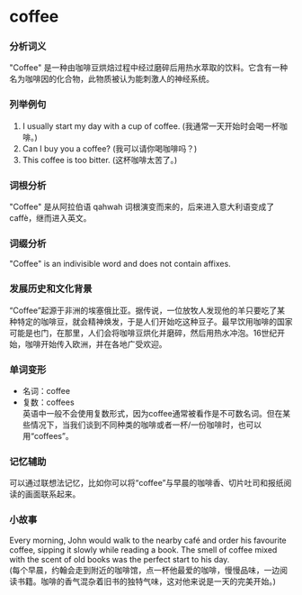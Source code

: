 # coffee

### 分析词义

  

"Coffee" 是一种由咖啡豆烘焙过程中经过磨碎后用热水萃取的饮料。它含有一种名为咖啡因的化合物，此物质被认为能刺激人的神经系统。

  

### 列举例句

  

1.  I usually start my day with a cup of coffee. (我通常一天开始时会喝一杯咖啡。)
2.  Can I buy you a coffee? (我可以请你喝咖啡吗？)
3.  This coffee is too bitter. (这杯咖啡太苦了。)

  

### 词根分析

  

"Coffee" 是从阿拉伯语 qahwah 词根演变而来的，后来进入意大利语变成了 caffè，继而进入英文。

  

### 词缀分析

  

"Coffee" is an indivisible word and does not contain affixes.

  

### 发展历史和文化背景

  

“Coffee”起源于非洲的埃塞俄比亚。据传说，一位放牧人发现他的羊只要吃了某种特定的咖啡豆，就会精神焕发，于是人们开始吃这种豆子。最早饮用咖啡的国家可能是也门，在那里，人们会将咖啡豆烘化并磨碎，然后用热水冲泡。16世纪开始，咖啡开始传入欧洲，并在各地广受欢迎。

  

### 单词变形

  

*   名词：coffee
*   复数：coffees  
    英语中一般不会使用复数形式，因为coffee通常被看作是不可数名词。但在某些情况下，当我们谈到不同种类的咖啡或者一杯/一份咖啡时，也可以用“coffees”。

  

### 记忆辅助

  

可以通过联想法记忆，比如你可以将“coffee”与早晨的咖啡香、切片吐司和报纸阅读的画面联系起来。

  

### 小故事

  

Every morning, John would walk to the nearby café and order his favourite coffee, sipping it slowly while reading a book. The smell of coffee mixed with the scent of old books was the perfect start to his day.  
(每个早晨，约翰会走到附近的咖啡馆，点一杯他最爱的咖啡，慢慢品味，一边阅读书籍。咖啡的香气混杂着旧书的独特气味，这对他来说是一天的完美开始。)
